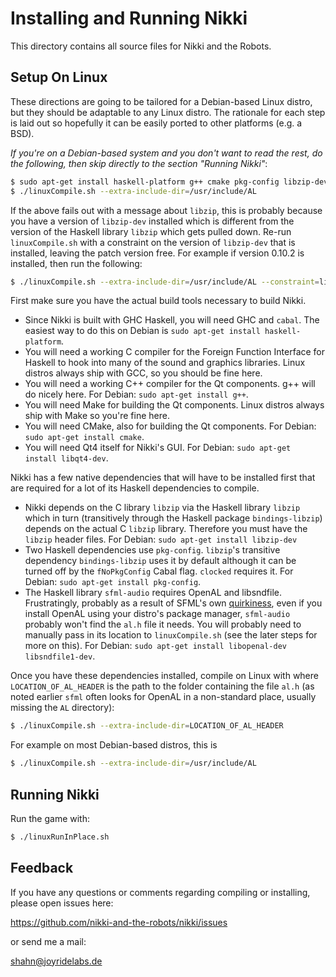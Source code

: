# Installing and Running Nikki

This directory contains all source files for Nikki and the Robots. 

## Setup On Linux

These directions are going to be tailored for a Debian-based Linux distro, but
they should be adaptable to any Linux distro. The rationale for each step is
laid out so hopefully it can be easily ported to other platforms (e.g. a BSD).

_If you're on a Debian-based system and you don't want to read the rest, do the
following, then skip directly to the section "Running Nikki"_:

``` bash
$ sudo apt-get install haskell-platform g++ cmake pkg-config libzip-dev libopenal-dev libsndfile1-dev
$ ./linuxCompile.sh --extra-include-dir=/usr/include/AL
```
If the above fails out with a message about `libzip`, this is probably because
you have a version of `libzip-dev` installed which is different from the version
of the Haskell library `libzip` which gets pulled down. Re-run `linuxCompile.sh`
with a constraint on the version of `libzip-dev` that is installed, leaving the
patch version free. For example if version 0.10.2 is installed, then run the
following:

``` bash
$ ./linuxCompile.sh --extra-include-dir=/usr/include/AL --constraint=libzip==0.10.*
```

First make sure you have the actual build tools necessary to build Nikki. 
+ Since Nikki is built with GHC Haskell, you will need GHC and `cabal`. The
  easiest way to do this on Debian is `sudo apt-get install haskell-platform`.
+ You will need a working C compiler for the Foreign Function Interface for
  Haskell to hook into many of the sound and graphics libraries. Linux distros
  always ship with GCC, so you should be fine here.
+ You will need a working C++ compiler for the Qt components. g++ will do nicely
  here. For Debian: `sudo apt-get install g++`.
+ You will need Make for building the Qt components. Linux distros always ship
  with Make so you're fine here.
+ You will need CMake, also for building the Qt components. For Debian: `sudo
  apt-get install cmake`.
+ You will need Qt4 itself for Nikki's GUI. For Debian: `sudo apt-get install
  libqt4-dev`.

Nikki has a few native dependencies that will have to be installed first that
are required for a lot of its Haskell dependencies to compile.

+ Nikki depends on the C library `libzip` via the Haskell library `libzip` which
  in turn (transitively through the Haskell package `bindings-libzip`) depends
  on the actual C `libzip` library. Therefore you must have the `libzip` header
  files. For Debian: `sudo apt-get install libzip-dev`
+ Two Haskell dependencies use `pkg-config`. `libzip`'s transitive dependency
  `bindings-libzip` uses it by default although it can be turned off by the
  `fNoPkgConfig` Cabal flag. `clocked` requires it. For Debian: `sudo apt-get
  install pkg-config`.
+ The Haskell library `sfml-audio` requires OpenAL and libsndfile.
  Frustratingly, probably as a result of SFML's own [quirkiness][1], even if you
  install OpenAL using your distro's package manager, `sfml-audio` probably
  won't find the `al.h` file it needs. You will probably need to manually pass
  in its location to `linuxCompile.sh` (see the later steps for more on this).
  For Debian: `sudo apt-get install libopenal-dev libsndfile1-dev`.

Once you have these dependencies installed, compile on Linux with where
`LOCATION_OF_AL_HEADER` is the path to the folder containing the file `al.h` (as
noted earlier `sfml` often looks for OpenAL in a non-standard place, usually
missing the `AL` directory):

``` bash
$ ./linuxCompile.sh --extra-include-dir=LOCATION_OF_AL_HEADER
```

For example on most Debian-based distros, this is
``` bash
$ ./linuxCompile.sh --extra-include-dir=/usr/include/AL
```

## Running Nikki

Run the game with:

``` bash
$ ./linuxRunInPlace.sh
```

## Feedback

If you have any questions or comments regarding compiling or installing, please
open issues here:

https://github.com/nikki-and-the-robots/nikki/issues

or send me a mail:

shahn@joyridelabs.de

[1]: http://en.sfml-dev.org/forums/index.php?topic=3056.0
